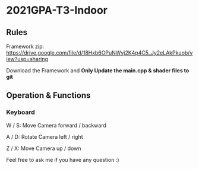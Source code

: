 # 2021GPA-T3-Indoor
## Rules
Framework zip: https://drive.google.com/file/d/18Hxb6OPuNWvj2K4p4C5_Jy2eLAkPkuob/view?usp=sharing

Download the Framework and **Only Update the main.cpp & shader files to git**

## Operation & Functions
### Keyboard
W / S: Move Camera forward / backward

A / D: Rotate Camera left / right

Z / X: Move Camera up / down

Feel free to ask me if you have any question :) 
